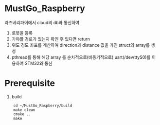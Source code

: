 # MustGo_Raspberry
라즈베리파이에서 cloud의 db와 통신하여 
1. 로봇을 등록
2. 가야할 경로가 있는지 확인 후 있다면 return 
3. 위도 경도 좌표를 계산하여 direction과 distance 값을 가진 struct의 array를 생성
4. pthread를 통해 해당 array 를 순차적으로(비동기적으로) uart(/dev/ttyS0)를 이용하여 STM32와 통신


# Prerequisite
1. build
```
    cd ~/MustGo_Raspberry/build
    make clean
    cmake ..
    make
```
